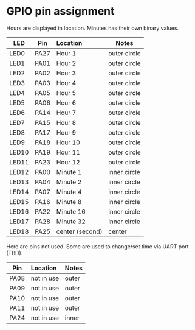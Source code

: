 # GPIO pin assignment

Hours are displayed in location. Minutes has their own binary values.

| LED | Pin | Location | Notes |
| ------ | ------ |:------ | ------ |
| LED0 | PA27 | Hour 1 | outer circle |
| LED1 | PA01 | Hour 2 | outer circle |
| LED2 | PA02 | Hour 3 | outer circle |
| LED3 | PA03 | Hour 4 | outer circle |
| LED4 | PA05 | Hour 5 | outer circle |
| LED5 | PA06 | Hour 6 | outer circle |
| LED6 | PA14 | Hour 7 | outer circle |
| LED7 | PA15 | Hour 8 | outer circle |
| LED8 | PA17 | Hour 9 | outer circle |
| LED9 | PA18 | Hour 10 | outer circle |
| LED10 | PA19 | Hour 11 | outer circle |
| LED11 | PA23 | Hour 12 | outer circle |
| LED12 | PA00 | Minute 1 | inner circle |
| LED13 | PA04 | Minute 2 | inner circle |
| LED14 | PA07 | Minute 4 | inner circle |
| LED15 | PA16 | Minute 8 | inner circle |
| LED16 | PA22 | Minute 16 | inner circle |
| LED17 | PA28 | Minute 32 | inner circle |
| LED18 | PA25 | center (second) | center |

Here are pins not used. Some are used to change/set time via UART port (TBD).

| Pin | Location | Notes |
| ------ |:------ | ------ |
| PA08 | not in use | outer |
| PA09 | not in use | outer |
| PA10 | not in use | outer |
| PA11 | not in use | outer |
| PA24 | not in use | inner |

